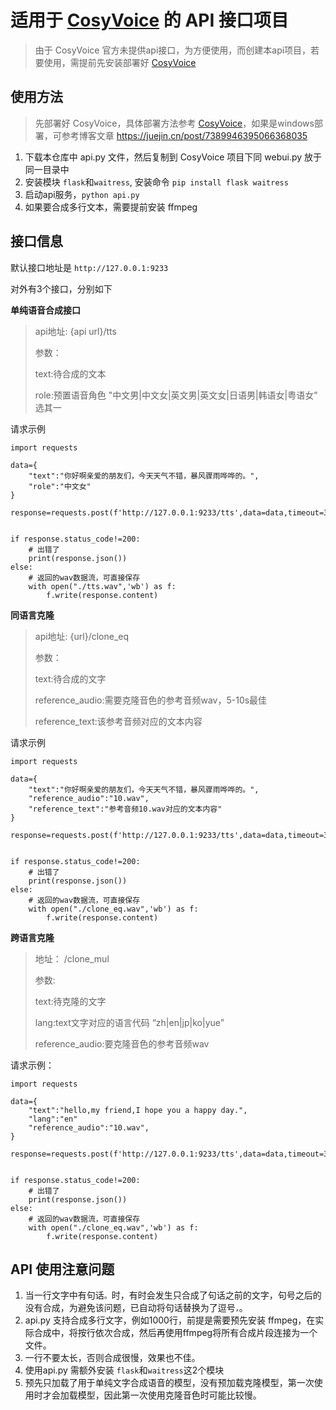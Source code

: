 # 适用于 [CosyVoice](https://github.com/FunAudioLLM/CosyVoice) 的 API 接口项目

> 由于 CosyVoice 官方未提供api接口，为方便使用，而创建本api项目，若要使用，需提前先安装部署好 [CosyVoice](https://github.com/FunAudioLLM/CosyVoice)



## 使用方法

> 先部署好 CosyVoice，具体部署方法参考 [CosyVoice](https://github.com/FunAudioLLM/CosyVoice)，如果是windows部署，可参考博客文章 https://juejin.cn/post/7389946395066368035

1. 下载本仓库中 api.py 文件，然后复制到 CosyVoice 项目下同 webui.py 放于同一目录中
2. 安装模块 `flask`和`waitress`, 安装命令 `pip install flask waitress`
3. 启动api服务，`python api.py`
4. 如果要合成多行文本，需要提前安装 ffmpeg

## 接口信息

默认接口地址是 `http://127.0.0.1:9233`


对外有3个接口，分别如下

**单纯语音合成接口**

> api地址: {api url}/tts
>
> 参数：
> 
> text:待合成的文本
> 
> role:预置语音角色 "中文男|中文女|英文男|英文女|日语男|韩语女|粤语女" 选其一

请求示例

```
import requests

data={
    "text":"你好啊亲爱的朋友们，今天天气不错，暴风骤雨哗哗的。",
    "role":"中文女"
}

response=requests.post(f'http://127.0.0.1:9233/tts',data=data,timeout=3600)


if response.status_code!=200:
    # 出错了
    print(response.json())
else:
    # 返回的wav数据流，可直接保存
    with open("./tts.wav",'wb') as f:
        f.write(response.content)

```


**同语言克隆**

> api地址: {url}/clone_eq
>
> 参数：
>
> text:待合成的文字
> 
> reference_audio:需要克隆音色的参考音频wav，5-10s最佳
> 
> reference_text:该参考音频对应的文本内容

请求示例

```
import requests

data={
    "text":"你好啊亲爱的朋友们，今天天气不错，暴风骤雨哗哗的。",
    "reference_audio":"10.wav",
    "reference_text":"参考音频10.wav对应的文本内容"
}

response=requests.post(f'http://127.0.0.1:9233/tts',data=data,timeout=3600)


if response.status_code!=200:
    # 出错了
    print(response.json())
else:
    # 返回的wav数据流，可直接保存
    with open("./clone_eq.wav",'wb') as f:
        f.write(response.content)

```


**跨语言克隆**

> 地址： /clone_mul
> 
> 参数:
>
> text:待克隆的文字
> 
> lang:text文字对应的语言代码  “zh|en|jp|ko|yue”
> 
> reference_audio:要克隆音色的参考音频wav

请求示例：

```
import requests

data={
    "text":"hello,my friend,I hope you a happy day.",
    "lang":"en"
    "reference_audio":"10.wav",
}

response=requests.post(f'http://127.0.0.1:9233/tts',data=data,timeout=3600)


if response.status_code!=200:
    # 出错了
    print(response.json())
else:
    # 返回的wav数据流，可直接保存
    with open("./clone_eq.wav",'wb') as f:
        f.write(response.content)

```


## API 使用注意问题

1. 当一行文字中有句话`。`时，有时会发生只合成了句话之前的文字，句号之后的没有合成，为避免该问题，已自动将句话替换为了逗号`，`。
2. api.py 支持合成多行文字，例如1000行，前提是需要预先安装 ffmpeg，在实际合成中，将按行依次合成，然后再使用ffmpeg将所有合成片段连接为一个文件。
3. 一行不要太长，否则合成很慢，效果也不佳。
4. 使用api.py 需额外安装 `flask`和`waitress`这2个模块
5. 预先只加载了用于单纯文字合成语音的模型，没有预加载克隆模型，第一次使用时才会加载模型，因此第一次使用克隆音色时可能比较慢。
